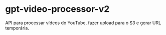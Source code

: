 # gpt-video-processor-v2
API para processar vídeos do YouTube, fazer upload para o S3 e gerar URL temporária.

